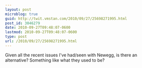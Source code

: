 ```yaml
---
layout: post
microblog: true
guid: http://twit.vmstan.com/2010/09/27/25698271995.html
post_id: 3046279
date: 2010-09-27T09:48:07-0600
lastmod: 2010-09-27T09:48:07-0600
type: post
url: /2010/09/27/25698271995.html
---
```

Given all the recent issues I've had/seen with Newegg, is there an alternative? Something like what they used to be?

